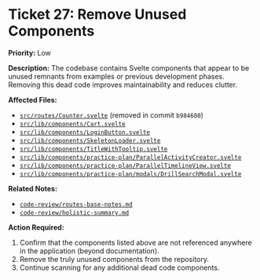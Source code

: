 # Ticket 27: Remove Unused Components

**Priority:** Low

**Description:** The codebase contains Svelte components that appear to be unused remnants from examples or previous development phases. Removing this dead code improves maintainability and reduces clutter.

**Affected Files:**

- [`src/routes/Counter.svelte`](src/routes/Counter.svelte) (removed in commit `b984680`)
- [`src/lib/components/Cart.svelte`](src/lib/components/Cart.svelte)
- [`src/lib/components/LoginButton.svelte`](src/lib/components/LoginButton.svelte)
- [`src/lib/components/SkeletonLoader.svelte`](src/lib/components/SkeletonLoader.svelte)
- [`src/lib/components/TitleWithTooltip.svelte`](src/lib/components/TitleWithTooltip.svelte)
- [`src/lib/components/practice-plan/ParallelActivityCreator.svelte`](src/lib/components/practice-plan/ParallelActivityCreator.svelte)
- [`src/lib/components/practice-plan/ParallelTimelineView.svelte`](src/lib/components/practice-plan/ParallelTimelineView.svelte)
- [`src/lib/components/practice-plan/modals/DrillSearchModal.svelte`](src/lib/components/practice-plan/modals/DrillSearchModal.svelte)

**Related Notes:**

- [`code-review/routes-base-notes.md`](code-review/routes-base-notes.md)
- [`code-review/holistic-summary.md`](code-review/holistic-summary.md)

**Action Required:**

1.  Confirm that the components listed above are not referenced anywhere in the application (beyond documentation).
2.  Remove the truly unused components from the repository.
3.  Continue scanning for any additional dead code components.
